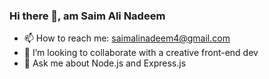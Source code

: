 ### Hi there 👋, am Saim Ali Nadeem


- 📫 How to reach me: saimalinadeem4@gmail.com
- 👯 I’m looking to collaborate with a creative front-end dev 
- 💬 Ask me about Node.js and Express.js
